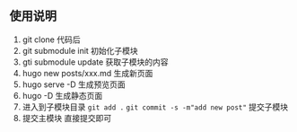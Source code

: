 ## 使用说明

1. git clone 代码后
2. git submodule init  初始化子模块
3. gti submodule update 获取子模块的内容
4. hugo new posts/xxx.md 生成新页面
5. hugo serve -D 生成预览页面
6. hugo -D 生成静态页面
7. 进入到子模块目录 `git add .`  `git commit -s -m"add new post"` 提交子模块  
8. 提交主模块 直接提交即可